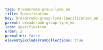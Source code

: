 ```yaml
---
tags: breadcrumb-group-lyne_en
title: Spezifikation
key: breadcrumb-group-lyne-specification_en
parent: breadcrumb-group-lyne_en
icon: specification
order: 2
permalink: false
eleventyExcludeFromCollections: true
---
```


